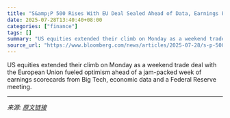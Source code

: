 ```yaml
---
title: "S&amp;P 500 Rises With EU Deal Sealed Ahead of Data, Earnings Frenzy"
date: 2025-07-28T13:40:40+08:00
categories: ["finance"]
tags: []
summary: "US equities extended their climb on Monday as a weekend trade deal with the European Union fueled optimism ahead of a jam-packed week of earnings scorecards from Big Tech, economic data and a Federal "
source_url: "https://www.bloomberg.com/news/articles/2025-07-28/s-p-500-rises-with-eu-deal-sealed-ahead-of-data-earnings-frenzy"
---
```


US equities extended their climb on Monday as a weekend trade deal with the European Union fueled optimism ahead of a jam-packed week of earnings scorecards from Big Tech, economic data and a Federal Reserve meeting.

---

*来源: [原文链接](https://www.bloomberg.com/news/articles/2025-07-28/s-p-500-rises-with-eu-deal-sealed-ahead-of-data-earnings-frenzy)*
